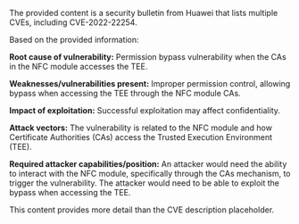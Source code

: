 The provided content is a security bulletin from Huawei that lists multiple CVEs, including CVE-2022-22254.

Based on the provided information:

**Root cause of vulnerability:** Permission bypass vulnerability when the CAs in the NFC module accesses the TEE.

**Weaknesses/vulnerabilities present:**  Improper permission control, allowing bypass when accessing the TEE through the NFC module CAs.

**Impact of exploitation:** Successful exploitation may affect confidentiality.

**Attack vectors:** The vulnerability is related to the NFC module and how Certificate Authorities (CAs) access the Trusted Execution Environment (TEE).

**Required attacker capabilities/position:** An attacker would need the ability to interact with the NFC module, specifically through the CAs mechanism, to trigger the vulnerability. The attacker would need to be able to exploit the bypass when accessing the TEE.

This content provides more detail than the CVE description placeholder.